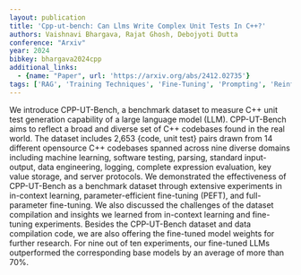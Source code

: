```yaml
---
layout: publication
title: 'Cpp-ut-bench: Can Llms Write Complex Unit Tests In C++?'
authors: Vaishnavi Bhargava, Rajat Ghosh, Debojyoti Dutta
conference: "Arxiv"
year: 2024
bibkey: bhargava2024cpp
additional_links:
  - {name: "Paper", url: 'https://arxiv.org/abs/2412.02735'}
tags: ['RAG', 'Training Techniques', 'Fine-Tuning', 'Prompting', 'Reinforcement Learning', 'In-Context Learning', 'Pretraining Methods']
---
```

We introduce CPP-UT-Bench, a benchmark dataset to measure C++ unit test
generation capability of a large language model (LLM). CPP-UT-Bench aims to
reflect a broad and diverse set of C++ codebases found in the real world. The
dataset includes 2,653 \{code, unit test\} pairs drawn from 14 different
opensource C++ codebases spanned across nine diverse domains including machine
learning, software testing, parsing, standard input-output, data engineering,
logging, complete expression evaluation, key value storage, and server
protocols. We demonstrated the effectiveness of CPP-UT-Bench as a benchmark
dataset through extensive experiments in in-context learning,
parameter-efficient fine-tuning (PEFT), and full-parameter fine-tuning. We also
discussed the challenges of the dataset compilation and insights we learned
from in-context learning and fine-tuning experiments. Besides the CPP-UT-Bench
dataset and data compilation code, we are also offering the fine-tuned model
weights for further research. For nine out of ten experiments, our fine-tuned
LLMs outperformed the corresponding base models by an average of more than 70%.

